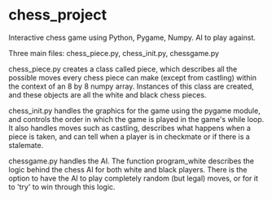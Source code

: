 # chess_project
Interactive chess game using Python, Pygame, Numpy. AI to play against.


Three main files: chess_piece.py, chess_init.py, chessgame.py

chess_piece.py creates a class called piece, which describes all the possible moves every chess piece can make (except from castling) within the context of an 8 by 8 numpy array. Instances of this class are created, and these objects are all the white and black chess pieces.

chess_init.py handles the graphics for the game using the pygame module, and controls the order in which the game is played in the game's while loop. It also handles moves such as castling, describes what happens when a piece is taken, and can tell when a player is in checkmate or if there is a stalemate.

chessgame.py handles the AI. The function program_white describes the logic behind the chess AI for both white and black players. There is the option to have the AI to play completely random (but legal) moves, or for it to 'try' to win through this logic.
